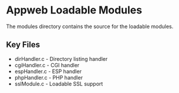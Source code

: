 Appweb Loadable Modules
=======================

The modules directory contains the source for the loadable modules.

Key Files
---------

* dirHandler.c       - Directory listing handler
* cgiHandler.c       - CGI handler
* espHandler.c       - ESP handler
* phpHandler.c       - PHP handler
* sslModule.c        - Loadable SSL support

